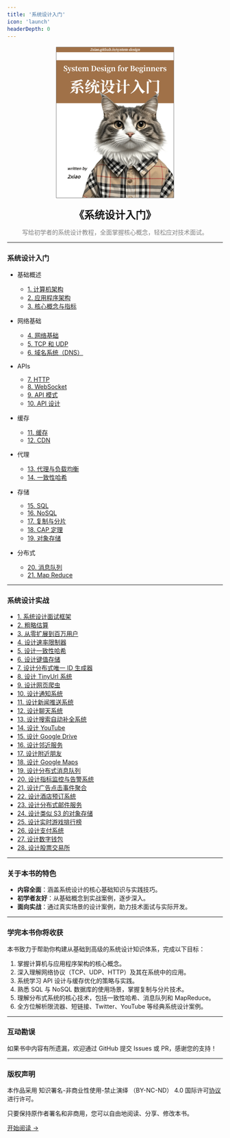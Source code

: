 ```yaml
---
title: '系统设计入门'
icon: 'launch'
headerDepth: 0
---
```


<p align="center">
  <img src="../image/system-logo.png" alt="logo" height="360"/>
</p>
<p align="center"><font size=5><b>《系统设计入门》</b></font></p>
<p align="center"><font color=gray>写给初学者的系统设计教程，全面掌握核心概念，轻松应对技术面试。</font></p>

---

### 系统设计入门

- 基础概述

  - [1. 计算机架构](./0_computer_architecture.md)
  - [2. 应用程序架构](./1_application_architecture.md)
  - [3. 核心概念与指标](./2_design_requirements.md)

- 网络基础

  - [4. 网络基础](./3_networking_basics.md)
  - [5. TCP 和 UDP](./4_tcp_and_udp.md)
  - [6. 域名系统（DNS）](./5_dns.md)

- APIs

  - [7. HTTP](./6_http.md)
  - [8. WebSocket](./7_websockets.md)
  - [9. API 模式](./8_api_paradigms.md)
  - [10. API 设计](./9_api_design.md)

- 缓存

  - [11. 缓存](./10_caching.md)
  - [12. CDN](./11_cdns.md)

- 代理

  - [13. 代理与负载均衡](./12_proxies_and_load_balancing.md)
  - [14. 一致性哈希](./13_consistent_hashing.md)

- 存储

  - [15. SQL](./14_sql.md)
  - [16. NoSQL](./15_nosql.md)
  - [17. 复制与分片](./16_replication_and_sharding.md)
  - [18. CAP 定理](./17_cap_theorem.md)
  - [19. 对象存储](./18_object_storage.md)

- 分布式
  - [20. 消息队列](./19_message_queues.md)
  - [21. Map Reduce](./20_map_reduce.md)

---

### 系统设计实战

- [1. 系统设计面试框架](./21_a_framework_for_system_design_interviews.md)
- [2. 粗略估算](./22_back_of_the_envelope_estimation.md)
- [3. 从零扩展到百万用户](./23_scale_from_zero_to_millions_of_users.md)
- [4. 设计速率限制器](./24_design_a_rate_limiter.md)
- [5. 设计一致性哈希](./25_design_consistent_hashing.md)
- [6. 设计键值存储](./26_design_a_key_value_store.md)
- [7. 设计分布式唯一 ID 生成器](./27_design_a_unique_id_generator_in_distributed_systems.md)
- [8. 设计 TinyUrl 系统](./28_design_a_url_shortener.md)
- [9. 设计网页爬虫](./29_design_a_web_crawler.md)
- [10. 设计通知系统](./30_design_a_notification_system.md)
- [11. 设计新闻推送系统](./31_design_a_news_feed_system.md)
- [12. 设计聊天系统](./32_design_a_chat_system.md)
- [13. 设计搜索自动补全系统](./33_design_a_search_autocomplete_system.md)
- [14. 设计 YouTube](./34_design_youtube.md)
- [15. 设计 Google Drive](./35_design_google_drive.md)
- [16. 设计邻近服务](./36_proximity_service.md)
- [17. 设计附近朋友](./37_nearby_friends.md)
- [18. 设计 Google Maps](./38_google_maps.md)
- [19. 设计分布式消息队列](./39_distributed_message_queue.md)
- [20. 设计指标监控与告警系统](./40_metrics_monitoring_and_alerting_system.md)
- [21. 设计广告点击事件聚合](./41_ad_click_event_aggregation.md)
- [22. 设计酒店预订系统](./42_hotel_reservation_system.md)
- [23. 设计分布式邮件服务](./43_distributed_email_service.md)
- [24. 设计类似 S3 的对象存储](./44_s3_like_object_storage.md)
- [25. 设计实时游戏排行榜](./45_real_time_gaming_leaderboard.md)
- [26. 设计支付系统](./46_payment_system.md)
- [27. 设计数字钱包](./47_digital_wallet.md)
- [28. 设计股票交易所](./48_stock_exchange.md)

---

### 关于本书的特色

- **内容全面**：涵盖系统设计的核心基础知识与实践技巧。
- **初学者友好**：从基础概念到实战案例，逐步深入。
- **面向实战**：通过真实场景的设计案例，助力技术面试与实际开发。

---

### 学完本书你将收获

本书致力于帮助你构建从基础到高级的系统设计知识体系，完成以下目标：

1. 掌握计算机与应用程序架构的核心概念。
2. 深入理解网络协议（TCP、UDP、HTTP）及其在系统中的应用。
3. 系统学习 API 设计与缓存优化的策略与实践。
4. 熟悉 SQL 与 NoSQL 数据库的使用场景，掌握复制与分片技术。
5. 理解分布式系统的核心技术，包括一致性哈希、消息队列和 MapReduce。
6. 全方位解析限流器、短链接、Twitter、YouTube 等经典系统设计案例。

---

### 互动勘误

如果书中内容有所遗漏，欢迎通过 GitHub 提交 Issues 或 PR，感谢您的支持！

---

### 版权声明

本作品采用 知识署名-非商业性使用-禁止演绎 （BY-NC-ND） 4.0 国际许可[协议](https://creativecommons.org/licenses/by-nc-nd/4.0/legalcode.zh-Hans) 进行许可。

只要保持原作者署名和非商用，您可以自由地阅读、分享、修改本书。

[开始阅读 ->](./0_computer_architecture.md)
